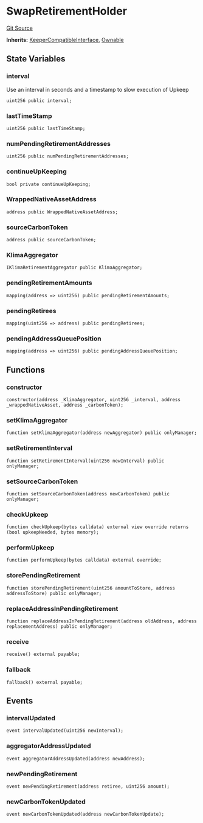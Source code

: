 # SwapRetirementHolder
[Git Source](https://github.com/KlimaDAO/klimadao-solidity/blob/36109e4551048e978d232da5905a9cf6eaf3e3e2/src/integrations/sushixklima/SwapRetirementHolder.sol)

**Inherits:**
[KeeperCompatibleInterface](/src/integrations/sushixklima/keepers/KeeperCompatibleInterface.sol/interface.KeeperCompatibleInterface.md), [Ownable](/src/protocol/tokens/regular/sKlimaToken_v2.sol/contract.Ownable.md)


## State Variables
### interval
Use an interval in seconds and a timestamp to slow execution of Upkeep


```solidity
uint256 public interval;
```


### lastTimeStamp

```solidity
uint256 public lastTimeStamp;
```


### numPendingRetirementAddresses

```solidity
uint256 public numPendingRetirementAddresses;
```


### continueUpKeeping

```solidity
bool private continueUpKeeping;
```


### WrappedNativeAssetAddress

```solidity
address public WrappedNativeAssetAddress;
```


### sourceCarbonToken

```solidity
address public sourceCarbonToken;
```


### KlimaAggregator

```solidity
IKlimaRetirementAggregator public KlimaAggregator;
```


### pendingRetirementAmounts

```solidity
mapping(address => uint256) public pendingRetirementAmounts;
```


### pendingRetirees

```solidity
mapping(uint256 => address) public pendingRetirees;
```


### pendingAddressQueuePosition

```solidity
mapping(address => uint256) public pendingAddressQueuePosition;
```


## Functions
### constructor


```solidity
constructor(address _KlimaAggregator, uint256 _interval, address _wrappedNativeAsset, address _carbonToken);
```

### setKlimaAggregator


```solidity
function setKlimaAggregator(address newAggregator) public onlyManager;
```

### setRetirementInterval


```solidity
function setRetirementInterval(uint256 newInterval) public onlyManager;
```

### setSourceCarbonToken


```solidity
function setSourceCarbonToken(address newCarbonToken) public onlyManager;
```

### checkUpkeep


```solidity
function checkUpkeep(bytes calldata) external view override returns (bool upkeepNeeded, bytes memory);
```

### performUpkeep


```solidity
function performUpkeep(bytes calldata) external override;
```

### storePendingRetirement


```solidity
function storePendingRetirement(uint256 amountToStore, address addressToStore) public onlyManager;
```

### replaceAddressInPendingRetirement


```solidity
function replaceAddressInPendingRetirement(address oldAddress, address replacementAddress) public onlyManager;
```

### receive


```solidity
receive() external payable;
```

### fallback


```solidity
fallback() external payable;
```

## Events
### intervalUpdated

```solidity
event intervalUpdated(uint256 newInterval);
```

### aggregatorAddressUpdated

```solidity
event aggregatorAddressUpdated(address newAddress);
```

### newPendingRetirement

```solidity
event newPendingRetirement(address retiree, uint256 amount);
```

### newCarbonTokenUpdated

```solidity
event newCarbonTokenUpdated(address newCarbonTokenUpdate);
```

